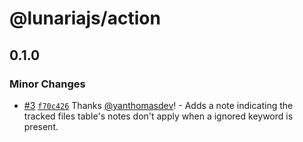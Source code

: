 # @lunariajs/action

## 0.1.0

### Minor Changes

- [#3](https://github.com/yanthomasdev/lunaria-action/pull/3) [`f70c426`](https://github.com/yanthomasdev/lunaria-action/commit/f70c426abb8f4ea4f9b972359316f2c741c2ba70) Thanks [@yanthomasdev](https://github.com/yanthomasdev)! - Adds a note indicating the tracked files table's notes don't apply when a ignored keyword is present.
